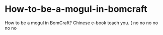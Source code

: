# How-to-be-a-mogul-in-bomcraft
How to be a mogul in BomCraft? Chinese e-book teach you. ( no no no no no no
